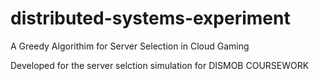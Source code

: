 # distributed-systems-experiment

A Greedy Algorithim for Server Selection in Cloud Gaming

Developed for the server selction simulation for DISMOB COURSEWORK
